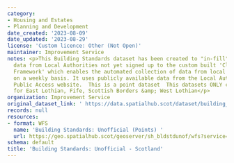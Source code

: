 ```yaml
---
category:
- Housing and Estates
- Planning and Development
date_created: '2023-08-09'
date_updated: '2023-08-29'
license: 'Custom licence: Other (Not Open)'
maintainer: Improvement Service
notes: <p>This Building Standards dataset has been created to "in-fill" the missing
  data from Local Authorities not yet signed up to the custom built 'Cloud Connector
  Framework' which enables the automated collection of data from local data systems
  on a weekly basis. It uses publicly available data from the Local Authorities IDOX
  Public Access website.  This is a point dataset  This datasets ONLY contains data
  for East Lothian, Fife, Scottish Borders &amp; West Lothian</p>
organization: Improvement Service
original_dataset_link: ' https://data.spatialhub.scot/dataset/building_standards_unofficial-is'
records: null
resources:
- format: WFS
  name: 'Building Standards: Unofficial (Points) '
  url: https://geo.spatialhub.scot/geoserver/sh_bldstdunof/wfs?service=wfs&typeName=sh_bldstdunof:pub_bldstdunofpnt
schema: default
title: 'Building Standards: Unofficial - Scotland'
---
```

